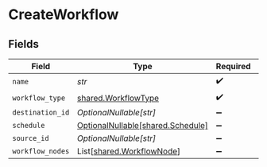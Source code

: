 # CreateWorkflow


## Fields

| Field                                                                | Type                                                                 | Required                                                             | Description                                                          |
| -------------------------------------------------------------------- | -------------------------------------------------------------------- | -------------------------------------------------------------------- | -------------------------------------------------------------------- |
| `name`                                                               | *str*                                                                | :heavy_check_mark:                                                   | N/A                                                                  |
| `workflow_type`                                                      | [shared.WorkflowType](../../models/shared/workflowtype.md)           | :heavy_check_mark:                                                   | N/A                                                                  |
| `destination_id`                                                     | *OptionalNullable[str]*                                              | :heavy_minus_sign:                                                   | N/A                                                                  |
| `schedule`                                                           | [OptionalNullable[shared.Schedule]](../../models/shared/schedule.md) | :heavy_minus_sign:                                                   | N/A                                                                  |
| `source_id`                                                          | *OptionalNullable[str]*                                              | :heavy_minus_sign:                                                   | N/A                                                                  |
| `workflow_nodes`                                                     | List[[shared.WorkflowNode](../../models/shared/workflownode.md)]     | :heavy_minus_sign:                                                   | N/A                                                                  |
